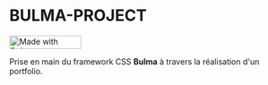 # BULMA-PROJECT

 <a href="https://bulma.io">
<img src="https://bulma.io/images/made-with-bulma.png" alt="Made with Bulma" width="128" height="24">
</a>

Prise en main du framework CSS __Bulma__ à travers la réalisation d'un portfolio.

